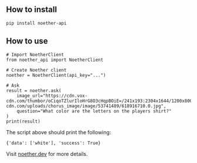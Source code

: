 
## How to install
```
pip install noether-api
```

## How to use
```
# Import NoetherClient
from noether_api import NoetherClient

# Create Noether client
noether = NoetherClient(api_key="...")

# Ask 
result = noether.ask(
	image_url="https://cdn.vox-cdn.com/thumbor/oCiqoTZlurIloHrG8O3cHqpBOiE=/241x193:2304x1644/1200x800/filters:focal(1034x301:1446x713)/cdn.vox-cdn.com/uploads/chorus_image/image/53741489/618916710.0.jpg",
	question="What color are the letters on the players shirt?"
)
print(result)
```

The script above should print the following:
```
{'data': ['white'], 'success': True}
```

Visit [noether.dev](https://noether.dev) for more details.